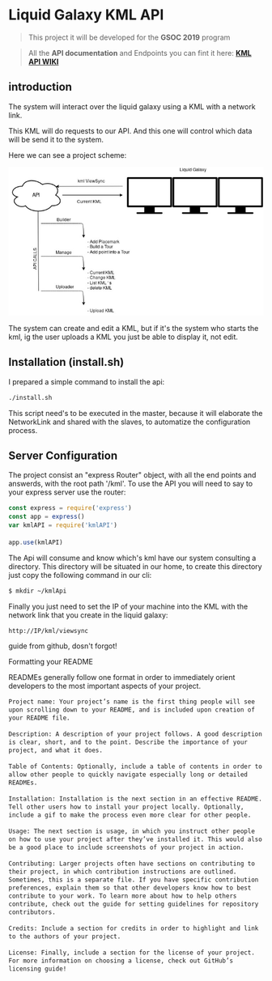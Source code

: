# Liquid Galaxy KML API

> This project it will be developed for the **GSOC 2019** program

> All the **API documentation** and Endpoints you can fint it here:  **[KML API WIKI](https://github.com/xemyst/liquid-galaxy-kml-uploader/wiki)**

## introduction

The system will interact over the liquid galaxy using a KML with a network link.

This KML will do requests to our API. And this one will control which data will be send it to the system.

Here we can see a project scheme:

![Project Definition](./docs/Definition.jpg)

The system can create and edit a KML, but if it's the system who starts the kml, ig the user uploads a KML you just be able to display it, not edit.

## Installation (install.sh)

I prepared a simple command to install the api:

```sh
./install.sh
```

This script need's to be executed in the master, because it will elaborate the NetworkLink and shared with the slaves, to automatize the configuration process.


## Server Configuration

The project consist an "express Router" object, with all the end points and answerds, with the root path '/kml'. To use the API you will need to say to your express server use the router:

```javascript
const express = require('express')
const app = express()
var kmlAPI = require('kmlAPI')

app.use(kmlAPI)
```

The Api will consume and know which's kml have our system consulting a directory. This directory will be situated in our home, to create this directory just copy the following command in our cli:

```sh
$ mkdir ~/kmlApi
```

Finally you just need to set the IP of your machine into the KML with the network link that you create in the liquid galaxy:

```url
http://IP/kml/viewsync
```




guide from github, dosn't forgot!

Formatting your README

READMEs generally follow one format in order to immediately orient developers to the most important aspects of your project.

    Project name: Your project’s name is the first thing people will see upon scrolling down to your README, and is included upon creation of your README file.

    Description: A description of your project follows. A good description is clear, short, and to the point. Describe the importance of your project, and what it does.

    Table of Contents: Optionally, include a table of contents in order to allow other people to quickly navigate especially long or detailed READMEs.

    Installation: Installation is the next section in an effective README. Tell other users how to install your project locally. Optionally, include a gif to make the process even more clear for other people.

    Usage: The next section is usage, in which you instruct other people on how to use your project after they’ve installed it. This would also be a good place to include screenshots of your project in action.

    Contributing: Larger projects often have sections on contributing to their project, in which contribution instructions are outlined. Sometimes, this is a separate file. If you have specific contribution preferences, explain them so that other developers know how to best contribute to your work. To learn more about how to help others contribute, check out the guide for setting guidelines for repository contributors.

    Credits: Include a section for credits in order to highlight and link to the authors of your project.

    License: Finally, include a section for the license of your project. For more information on choosing a license, check out GitHub’s licensing guide!
